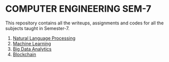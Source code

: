 # COMPUTER ENGINEERING SEM-7

This repository contains all the writeups, assignments and codes for all the subjects taught in Semester-7. 

1. [Natural Language Processing](https://github.com/Parth-Dabholkar/COMPS_SEM-7/blob/main/C31_38_2103032.pdf)
2. [Machine Learning](https://github.com/Parth-Dabholkar/COMPS_SEM-7/blob/main/C31_38_2103032_ParthDabholkar.pdf)
3. [Big Data Analytics](https://github.com/Parth-Dabholkar/COMPS_SEM-7/blob/main/C31_38_2103032_ParthDabholkar_BDA.pdf)
4. [Blockchain](https://github.com/Parth-Dabholkar/COMPS_SEM-7/blob/main/ParthDabholkar_Blockchain.pdf)
